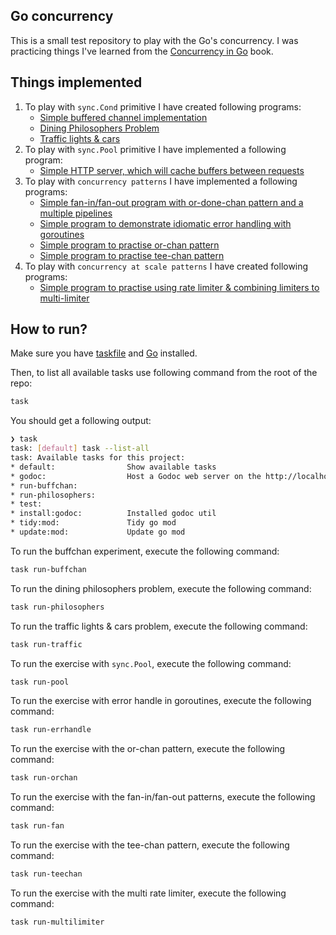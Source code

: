 ## Go concurrency

This is a small test repository to play with the Go's concurrency. I was practicing
things I've learned from the [Concurrency in Go](https://www.amazon.com/Concurrency-Go-Tools-Techniques-Developers/dp/1491941197) book.

## Things implemented

1. To play with `sync.Cond` primitive I have created following programs:
   - [Simple buffered channel implementation](https://github.com/hrvadl/goconcurrency/tree/main/internal/synccond/buffchan)
   - [Dining Philosophers Problem](https://github.com/hrvadl/goconcurrency/tree/main/internal/synccond/philosophers)
   - [Traffic lights & cars](https://github.com/hrvadl/goconcurrency/tree/main/internal/synccond/trafficgreen)
2. To play with `sync.Pool` primitive I have implemented a following program:
   - [Simple HTTP server, which will cache buffers between requests](https://github.com/hrvadl/goconcurrency/blob/main/internal/syncpool/decoders/handler.go)
3. To play with `concurrency patterns` I have implemented a following programs:
   - [Simple fan-in/fan-out program with or-done-chan pattern and a multiple pipelines](https://github.com/hrvadl/goconcurrency/blob/main/internal/patterns/fan/main.go)
   - [Simple program to demonstrate idiomatic error handling with goroutines](https://github.com/hrvadl/goconcurrency/blob/main/internal/patterns/errorhandle/main.go)
   - [Simple program to practise or-chan pattern](https://github.com/hrvadl/goconcurrency/blob/main/internal/patterns/orchan/main.go)
   - [Simple program to practise tee-chan pattern](https://github.com/hrvadl/goconcurrency/blob/main/internal/patterns/teechan/main.go)
4. To play with `concurrency at scale patterns` I have created following programs:
   - [Simple program to practise using rate limiter & combining limiters to multi-limiter](https://github.com/hrvadl/goconcurrency/blob/main/internal/scalepatterns/ratelimit/main.go)

## How to run?

Make sure you have [taskfile](https://taskfile.dev/) and [Go](https://go.dev/) installed.

Then, to list all available tasks use following command from the root of the repo:

```sh
task
```

You should get a following output:

```sh
❯ task
task: [default] task --list-all
task: Available tasks for this project:
* default:                Show available tasks
* godoc:                  Host a Godoc web server on the http://localhost:6060/pkg/github.com/hrvadl/converter?m=all
* run-buffchan:
* run-philosophers:
* test:
* install:godoc:          Installed godoc util
* tidy:mod:               Tidy go mod
* update:mod:             Update go mod

```

To run the buffchan experiment, execute the following command:

```sh
task run-buffchan
```

To run the dining philosophers problem, execute the following command:

```sh
task run-philosophers
```

To run the traffic lights & cars problem, execute the following command:

```sh
task run-traffic
```

To run the exercise with `sync.Pool`, execute the following command:

```sh
task run-pool
```

To run the exercise with error handle in goroutines, execute the following command:

```sh
task run-errhandle
```

To run the exercise with the or-chan pattern, execute the following command:

```sh
task run-orchan
```

To run the exercise with the fan-in/fan-out patterns, execute the following command:

```sh
task run-fan
```

To run the exercise with the tee-chan pattern, execute the following command:

```sh
task run-teechan
```

To run the exercise with the multi rate limiter, execute the following command:

```sh
task run-multilimiter
```
